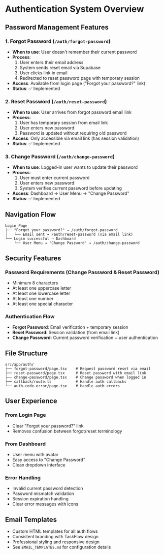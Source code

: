# Authentication System Overview

## Password Management Features

### 1. **Forgot Password** (`/auth/forgot-password`)
- **When to use**: User doesn't remember their current password
- **Process**: 
  1. User enters their email address
  2. System sends reset email via Supabase
  3. User clicks link in email
  4. Redirected to reset password page with temporary session
- **Access**: Available from login page ("Forgot your password?" link)
- **Status**: ✅ Implemented

### 2. **Reset Password** (`/auth/reset-password`) 
- **When to use**: User arrives from forgot password email link
- **Process**:
  1. User has temporary session from email link
  2. User enters new password
  3. Password is updated without requiring old password
- **Access**: Only accessible via email link (has session validation)
- **Status**: ✅ Implemented

### 3. **Change Password** (`/auth/change-password`) 
- **When to use**: Logged-in user wants to update their password
- **Process**:
  1. User must enter current password
  2. User enters new password
  3. System verifies current password before updating
- **Access**: Dashboard → User Menu → "Change Password"
- **Status**: ✅ Implemented

## Navigation Flow

```
Login Page
├── "Forgot your password?" → /auth/forgot-password
│   └── Email sent → /auth/reset-password (via email link)
└── Login successful → Dashboard
    └── User Menu → "Change Password" → /auth/change-password
```

## Security Features

### Password Requirements (Change Password & Reset Password)
- Minimum 8 characters
- At least one uppercase letter
- At least one lowercase letter  
- At least one number
- At least one special character

### Authentication Flow
- **Forgot Password**: Email verification + temporary session
- **Reset Password**: Session validation (from email link)
- **Change Password**: Current password verification + user authentication

## File Structure

```
src/app/auth/
├── forgot-password/page.tsx    # Request password reset via email
├── reset-password/page.tsx     # Reset password with email link
├── change-password/page.tsx    # Change password when logged in
├── callback/route.ts           # Handle auth callbacks
└── auth-code-error/page.tsx    # Handle auth errors
```

## User Experience

### From Login Page
- Clear "Forgot your password?" link
- Removes confusion between forgot/reset terminology

### From Dashboard  
- User menu with avatar
- Easy access to "Change Password" 
- Clean dropdown interface

### Error Handling
- Invalid current password detection
- Password mismatch validation
- Session expiration handling
- Clear error messages with icons

## Email Templates
- Custom HTML templates for all auth flows
- Consistent branding with TaskFlow design
- Professional styling and responsive design
- See `EMAIL_TEMPLATES.md` for configuration details
